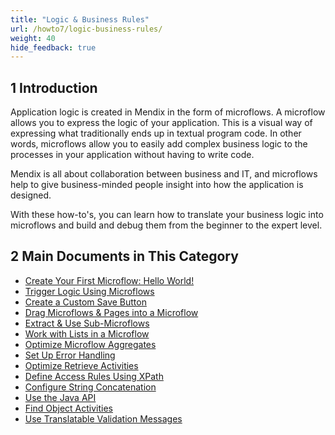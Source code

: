 ```yaml
---
title: "Logic & Business Rules"
url: /howto7/logic-business-rules/
weight: 40
hide_feedback: true
---
```


## 1 Introduction 

Application logic is created in Mendix in the form of microflows. A microflow allows you to express the logic of your application. This is a visual way of expressing what traditionally ends up in textual program code. In other words, microflows allow you to easily add complex business logic to the processes in your application without having to write code.

Mendix is all about collaboration between business and IT, and microflows help to give business-minded people insight into how the application is designed.

With these how-to's, you can learn how to translate your business logic into microflows and build and debug them from the beginner to the expert level.

## 2 Main Documents in This Category

* [Create Your First Microflow: Hello World!](/howto7/logic-business-rules/create-your-first-microflow-hello-world/)
* [Trigger Logic Using Microflows](/howto7/logic-business-rules/triggering-logic-using-microflows/)
* [Create a Custom Save Button](/howto7/logic-business-rules/create-a-custom-save-button/)
* [Drag Microflows & Pages into a Microflow](/howto7/logic-business-rules/drag-microflows-and-pages-into-a-microflow/)
* [Extract & Use Sub-Microflows](/howto7/logic-business-rules/extract-and-use-sub-microflows/)
* [Work with Lists in a Microflow](/howto7/logic-business-rules/working-with-lists-in-a-microflow/)
* [Optimize Microflow Aggregates](/howto7/logic-business-rules/optimizing-microflow-aggregates/)
* [Set Up Error Handling](/howto7/logic-business-rules/set-up-error-handling/)
* [Optimize Retrieve Activities](/howto7/logic-business-rules/optimizing-retrieve-activities/)
* [Define Access Rules Using XPath](/howto7/logic-business-rules/define-access-rules-using-xpath/)
* [Configure String Concatenation](/howto7/logic-business-rules/string-concatenation/)
* [Use the Java API](/howto7/logic-business-rules/java-api-tutorial/)
* [Find Object Activities](/howto7/logic-business-rules/finding-object-activities/)
* [Use Translatable Validation Messages](/howto7/logic-business-rules/translatable-validation-messages/)
